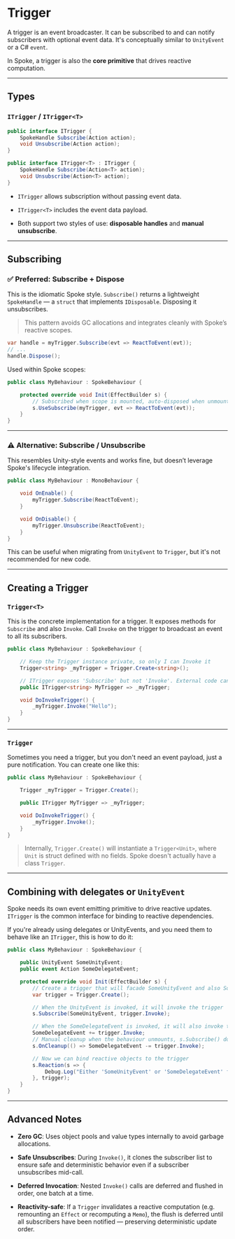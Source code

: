 # Trigger

A trigger is an event broadcaster. It can be subscribed to and can notify subscribers with optional event data. It's conceptually similar to `UnityEvent` or a C# `event`.

In Spoke, a trigger is also the **core primitive** that drives reactive computation.

---

## Types

### `ITrigger` / `ITrigger<T>`

```csharp
public interface ITrigger {
    SpokeHandle Subscribe(Action action);
    void Unsubscribe(Action action);
}

public interface ITrigger<T> : ITrigger {
    SpokeHandle Subscribe(Action<T> action);
    void Unsubscribe(Action<T> action);
}
```

- `ITrigger` allows subscription without passing event data.

- `ITrigger<T>` includes the event data payload.

- Both support two styles of use: **disposable handles** and **manual unsubscribe**.

---

## Subscribing

### ✅ Preferred: Subscribe + Dispose

This is the idiomatic Spoke style. `Subscribe()` returns a lightweight `SpokeHandle` — a `struct` that implements `IDisposable`. Disposing it unsubscribes.

> This pattern avoids GC allocations and integrates cleanly with Spoke’s reactive scopes.

```csharp
var handle = myTrigger.Subscribe(evt => ReactToEvent(evt));
// ...
handle.Dispose();
```

Used within Spoke scopes:

```csharp
public class MyBehaviour : SpokeBehaviour {

    protected override void Init(EffectBuilder s) {
        // Subscribed when scope is mounted, auto-disposed when unmounted
        s.UseSubscribe(myTrigger, evt => ReactToEvent(evt));
    }
}
```

---

### ⚠️ Alternative: Subscribe / Unsubscribe

This resembles Unity-style events and works fine, but doesn’t leverage Spoke's lifecycle integration.

```csharp
public class MyBehaviour : MonoBehaviour {

    void OnEnable() {
        myTrigger.Subscribe(ReactToEvent);
    }

    void OnDisable() {
        myTrigger.Unsubscribe(ReactToEvent);
    }
}
```

This can be useful when migrating from `UnityEvent` to `Trigger`, but it's not recommended for new code.

---

## Creating a Trigger

### `Trigger<T>`

This is the concrete implementation for a trigger. It exposes methods for `Subscribe` and also `Invoke`. Call `Invoke` on the trigger to broadcast an event to all its subscribers.

```csharp
public class MyBehaviour : SpokeBehaviour {

    // Keep the Trigger instance private, so only I can Invoke it
    Trigger<string> _myTrigger = Trigger.Create<string>();

    // ITrigger exposes 'Subscribe' but not 'Invoke'. External code can subscribe to my trigger, but not call it
    public ITrigger<string> MyTrigger => _myTrigger;

    void DoInvokeTrigger() {
        _myTrigger.Invoke("Hello");
    }
}
```

---

### `Trigger`

Sometimes you need a trigger, but you don't need an event payload, just a pure notification. You can create one like this:

```csharp
public class MyBehaviour : SpokeBehaviour {

    Trigger _myTrigger = Trigger.Create();

    public ITrigger MyTrigger => _myTrigger;

    void DoInvokeTrigger() {
        _myTrigger.Invoke();
    }
}
```

> Internally, `Trigger.Create()` will instantiate a `Trigger<Unit>`, where `Unit` is struct defined with no fields. Spoke doesn't actually have a class `Trigger`.

---

## Combining with delegates or `UnityEvent`

Spoke needs its own event emitting primitive to drive reactive updates. `ITrigger` is the common interface for binding to reactive dependencies.

If you're already using delegates or UnityEvents, and you need them to behave like an `ITrigger`, this is how to do it:

```cs
public class MyBehaviour : SpokeBehaviour {

    public UnityEvent SomeUnityEvent;
    public event Action SomeDelegateEvent;

    protected override void Init(EffectBuilder s) {
        // Create a trigger that will facade SomeUnityEvent and also SomeDelegateEvent
        var trigger = Trigger.Create();

        // When the UnityEvent is invoked, it will invoke the trigger
        s.Subscribe(SomeUnityEvent, trigger.Invoke);

        // When the SomeDelegateEvent is invoked, it will also invoke the trigger
        SomeDelegateEvent += trigger.Invoke;
        // Manual cleanup when the behaviour unmounts, s.Subscribe() does for us already
        s.OnCleanup(() => SomeDelegateEvent -= trigger.Invoke);

        // Now we can bind reactive objects to the trigger
        s.Reaction(s => {
            Debug.Log("Either 'SomeUnityEvent' or 'SomeDelegateEvent' fired");
        }, trigger);
    }
}
```

---

## Advanced Notes

- **Zero GC**: Uses object pools and value types internally to avoid garbage allocations.

- **Safe Unsubscribes**: During `Invoke()`, it clones the subscriber list to ensure safe and deterministic behavior even if a subscriber unsubscribes mid-call.

- **Deferred Invocation**: Nested `Invoke()` calls are deferred and flushed in order, one batch at a time.

- **Reactivity-safe**: If a `Trigger` invalidates a reactive computation (e.g. remounting an `Effect` or recomputing a `Memo`), the flush is deferred until all subscribers have been notified — preserving deterministic update order.
